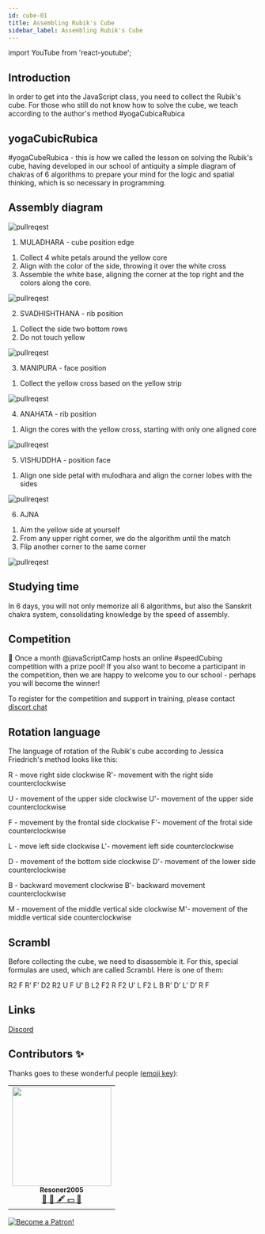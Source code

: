 ```yaml
---
id: cube-01
title: Assembling Rubik's Cube
sidebar_label: Assembling Rubik's Cube
---
```


import YouTube from 'react-youtube';

<YouTube videoId='5WyRcKrGwMo' />

## Introduction

In order to get into the JavaScript class, you need to collect the Rubik's cube. For those who still do not know how to solve the cube, we teach according to the author's method #yogaCubicaRubica

## yogaCubicRubica

#yogaCubeRubica - this is how we called the lesson on solving the Rubik's cube, having developed in our school of antiquity a simple diagram of chakras of 6 algorithms to prepare your mind for the logic and spatial thinking, which is so necessary in programming.

## Assembly diagram

![pullreqest](/img/blogging/00/7me.jpeg)

1. MULADHARA - cube position edge

1) Collect 4 white petals around the yellow core
2) Align with the color of the side, throwing it over the white cross
3) Assemble the white base, aligning the corner at the top right and the colors along the core.

![pullreqest](/img/blogging/00/1me.png)

2. SVADHISHTHANA - rib position

1) Collect the side two bottom rows
2) Do not touch yellow

![pullreqest](/img/blogging/00/2me.png)

3. MANIPURA - face position

1) Collect the yellow cross based on the yellow strip

![pullreqest](/img/blogging/00/3me.png)

4. ANAHATA - rib position

1) Align the cores with the yellow cross, starting with only one aligned core

![pullreqest](/img/blogging/00/4me.png)

5. VISHUDDHA - position face

1) Align one side petal with mulodhara and align the corner lobes with the sides

![pullreqest](/img/blogging/00/5me.png)

6. AJNA

1) Aim the yellow side at yourself
2) From any upper right corner, we do the algorithm until the match
3) Flip another corner to the same corner

![pullreqest](/img/blogging/00/6me.png)

## Studying time

In 6 days, you will not only memorize all 6 algorithms, but also the Sanskrit chakra system, consolidating knowledge by the speed of assembly.

## Competition

🏅 Once a month @javaScriptCamp hosts an online #speedCubing competition with a prize pool!
If you also want to become a participant in the competition, then we are happy to welcome you to our school - perhaps you will become the winner!

To register for the competition and support in training, please contact [discort chat](https://discord.gg/UPSeqZJT)

## Rotation language

The language of rotation of the Rubik's cube according to Jessica Friedrich's method looks like this:

R - move right side clockwise
R'- movement with the right side counterclockwise

U - movement of the upper side clockwise
U'- movement of the upper side counterclockwise

F - movement by the frontal side clockwise
F'- movement of the frotal side counterclockwise

L - move left side clockwise
L'- movement left side counterclockwise

D - movement of the bottom side clockwise
D'- movement of the lower side counterclockwise

B - backward movement clockwise
B'- backward movement counterclockwise

M - movement of the middle vertical side clockwise
M'- movement of the middle vertical side counterclockwise

## Scrambl

Before collecting the cube, we need to disassemble it. For this, special formulas are used, which are called Scrambl.
Here is one of them:

R2 F R’ F’ D2 R2 U F U’ B L2 F2 R F2 U’ L F2 L B R’ D’ L’ D’ R F

## Links

[Discord](https://discord.gg/6GDAfXn)

## Contributors ✨

Thanks goes to these wonderful people ([emoji key](https://allcontributors.org/docs/en/emoji-key)):

<!-- ALL-CONTRIBUTORS-LIST:START - Do not remove or modify this section -->
<!-- prettier-ignore-start -->
<!-- markdownlint-disable -->
<table>
  <tr>
<td align="center"><a href="https://github.com/Resoner2005"><img src="https://avatars1.githubusercontent.com/u/75675814?v=4?s=200" width="200px;" alt=""/><br /><sub><b>Resoner2005</b></sub></a><br /><a href="https://github.com/gHashTag/react-native-village/issues?q=author%3AResoner2005" title="Bug reports">🐛 🎨 🖋 💵 🤔</a></td>
  </tr>
  
</table>

<!-- markdownlint-restore -->
<!-- prettier-ignore-end -->

<!-- ALL-CONTRIBUTORS-LIST:END -->

[![Become a Patron!](/img/logo/patreon.jpg)](https://www.patreon.com/bePatron?u=31769291)
